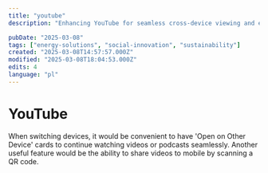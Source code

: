```yaml
---
title: "youtube"
description: "Enhancing YouTube for seamless cross-device viewing and easy sharing"

pubDate: "2025-03-08"
tags: ["energy-solutions", "social-innovation", "sustainability"]
created: "2025-03-08T14:57:57.000Z"
modified: "2025-03-08T18:04:53.000Z"
edits: 4
language: "pl"
---
```


# YouTube

When switching devices, it would be convenient to have 'Open on Other Device' cards to continue watching videos or podcasts seamlessly. Another useful feature would be the ability to share videos to mobile by scanning a QR code.